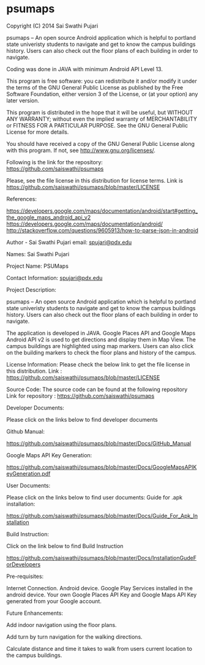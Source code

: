 psumaps
=======

Copyright (C) 2014 Sai Swathi Pujari

psumaps – An open source Android application which is helpful to portland state univeristy students to navigate 
and get to know the campus buildings history. Users can also check out the floor plans of each building in order
to navigate.

Coding was done in JAVA with minimum Android API Level 13.

This program is free software: you can redistribute it and/or modify it under the terms of the GNU General Public License as published by the Free Software Foundation, either version 3 of the License, or (at your option) any later version.

This program is distributed in the hope that it will be useful, but WITHOUT ANY WARRANTY; without even the implied warranty of MERCHANTABILITY or FITNESS FOR A PARTICULAR PURPOSE. See the GNU General Public License for more details.

You should have received a copy of the GNU General Public License along with this program. If not, see http://www.gnu.org/licenses/.

Following is the link for the repository: https://github.com/saiswathi/psumaps

Please, see the file license in this distribution for license terms. Link is https://github.com/saiswathi/psumaps/blob/master/LICENSE

References: 

https://developers.google.com/maps/documentation/android/start#getting_the_google_maps_android_api_v2 https://developers.google.com/maps/documentation/android/  http://stackoverflow.com/questions/9605913/how-to-parse-json-in-android

Author - Sai Swathi Pujari email: spujari@pdx.edu

Names:
Sai Swathi Pujari

Project Name:
PSUMaps

Contact Information:
spujari@pdx.edu

Project Description:

psumaps – An open source Android application which is helpful to portland state univeristy students to navigate 
and get to know the campus buildings history. Users can also check out the floor plans of each building in order
to navigate.

The application is developed in JAVA. Google Places API and Google Maps Android API v2 is used to get directions and display them in Map View. The campus buildings are highlighted using map markers. Users can also click on the building markers to check the floor plans and history of the campus.

License Information:
Please check the below link to get the file license in this distribution. Link : https://github.com/saiswathi/psumaps/blob/master/LICENSE

Source Code:
The source code can be found at the following repository Link for repository : 
https://github.com/saiswathi/psumaps

Developer Documents:

Please click on the links below to find developer documents

Github Manual:

https://github.com/saiswathi/psumaps/blob/master/Docs/GitHub_Manual

Google Maps API Key Generation: 

https://github.com/saiswathi/psumaps/blob/master/Docs/GoogleMapsAPIKeyGeneration.pdf


User Documents:

Please click on the links below to find user documents: Guide for .apk installation: 

https://github.com/saiswathi/psumaps/blob/master/Docs/Guide_For_Apk_Installation

Build Instruction:

Click on the link below to find Build Instruction

https://github.com/saiswathi/psumaps/blob/master/Docs/InstallationGudeForDevelopers




Pre-requisites:

Internet Connection.
Android device.
Google Play Services installed in the android device.
Your own Google Places API Key and Google Maps API Key generated from your Google account.


Future Enhancements:

Add indoor navigation using the floor plans.

Add turn by turn navigation for the walking directions.

Calculate distance and time it takes to walk from users current location to the campus buildings.

